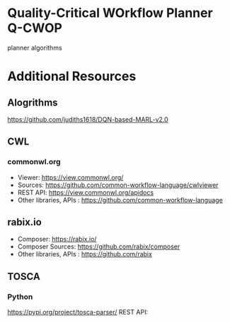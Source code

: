 # Quality-Critical WOrkflow Planner Q-CWOP
planner algorithms

# Additional Resources
## Alogrithms 
https://github.com/judiths1618/DQN-based-MARL-v2.0

## CWL
### commonwl.org 
* Viewer: https://view.commonwl.org/ 
* Sources: https://github.com/common-workflow-language/cwlviewer
* REST API: https://view.commonwl.org/apidocs
* Other libraries, APIs : https://github.com/common-workflow-language

## rabix.io
* Composer: https://rabix.io/
* Composer Sources: https://github.com/rabix/composer
* Other libraries, APIs : https://github.com/rabix

## TOSCA 
### Python 
https://pypi.org/project/tosca-parser/
REST API: 
